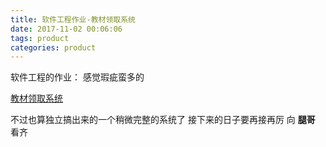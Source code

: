 ```yaml
---
title: 软件工程作业-教材领取系统
date: 2017-11-02 00:06:06
tags: product
categories: product
---
```


软件工程的作业：
感觉瑕疵蛮多的

[教材领取系统](https://modao.cc/app/a5a07dd50ba93c29072c4982de77c7e05b60609d)

不过也算独立搞出来的一个稍微完整的系统了
接下来的日子要再接再厉
向 **腿哥** 看齐
